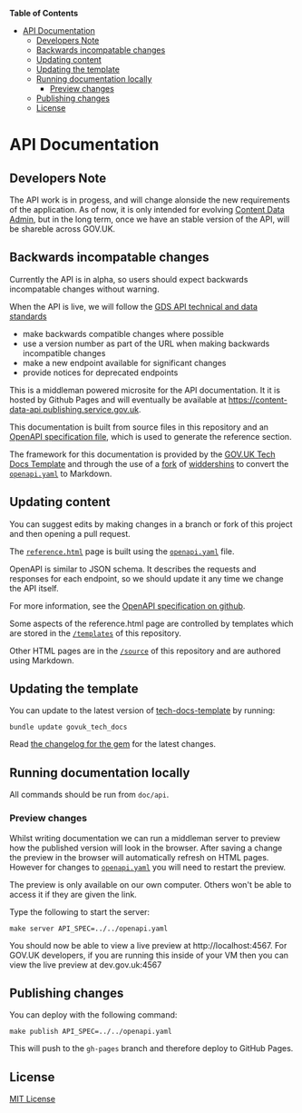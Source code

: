 <!-- markdown-toc start - Don't edit this section. Run M-x markdown-toc-refresh-toc -->
**Table of Contents**

- [API Documentation](#api-documentation)
    - [Developers Note](#developers-note)
    - [Backwards incompatable changes](#backwards-incompatable-changes)
    - [Updating content](#updating-content)
    - [Updating the template](#updating-the-template)
    - [Running documentation locally](#running-documentation-locally)
        - [Preview changes](#preview-changes)
    - [Publishing changes](#publishing-changes)
    - [License](#license)

<!-- markdown-toc end -->

# API Documentation

## Developers Note

The API work is in progess, and will change alonside the new requirements of the
application. As of now, it is only intended for evolving [Content Data
Admin](https://github.com/alphagov/content-data-admin), but in the long term,
once we have an stable version of the API, will be shareble across GOV.UK.

## Backwards incompatable changes

Currently the API is in alpha, so users should expect backwards incompatable changes without warning.

When the API is live, we will follow the [GDS API technical and data standards](https://www.gov.uk/guidance/gds-api-technical-and-data-standards#iterate-your-api)
- make backwards compatible changes where possible
- use a version number as part of the URL when making backwards incompatible changes
- make a new endpoint available for significant changes
- provide notices for deprecated endpoints

This is a middleman powered microsite for the API documentation. It
it is hosted by Github Pages and will eventually be available at https://content-data-api.publishing.service.gov.uk.

This documentation is built from source files in this repository and an
[OpenAPI specification file](https://github.com/OAI/OpenAPI-Specification), which is used to generate the reference section.

The framework for this documentation
is provided by the [GOV.UK Tech Docs Template][tech-docs-template] and through
the use of a [fork][forked-widdershins] of [widdershins][widdershins] to
convert the [`openapi.yaml`][openapi] to Markdown.

## Updating content
You can suggest edits by making changes in a branch or fork of this project and then opening a pull request.

The [`reference.html`][reference-page] page is built using the [`openapi.yaml`][openapi] file.

OpenAPI is similar to JSON schema. It describes the requests and responses for each endpoint, so we should update it any time we change the API itself.

For more information, see the [OpenAPI specification on github](https://github.com/OAI/OpenAPI-Specification/blob/master/versions/3.0.0.md).

Some aspects of the reference.html
page are controlled by templates which are stored in the
[`/templates`][templates-dir] of this repository.

Other HTML pages are in the [`/source`][source-dir] of this repository and are
authored using Markdown.

## Updating the template

You can update to the latest version of [tech-docs-template][] by running:

```
bundle update govuk_tech_docs
```

Read [the changelog for the gem][gem-changelog] for the latest changes.

[gem-changelog]: https://github.com/alphagov/tech-docs-gem/blob/master/CHANGELOG.md

## Running documentation locally

All commands should be run from `doc/api`.

### Preview changes

Whilst writing documentation we can run a middleman server to preview how the
published version will look in the browser. After saving a change the preview in
the browser will automatically refresh on HTML pages. However for changes to
[`openapi.yaml`][openapi] you will need to restart the preview.

The preview is only available on our own computer. Others won't be able to
access it if they are given the link.

Type the following to start the server:

```
make server API_SPEC=../../openapi.yaml
```

You should now be able to view a live preview at http://localhost:4567. For
GOV.UK developers, if you are running this inside of your VM then you can view
the live preview at dev.gov.uk:4567

## Publishing changes

You can deploy with the following command:

```
make publish API_SPEC=../../openapi.yaml
```

This will push to the `gh-pages` branch and therefore deploy to GitHub Pages.

## License

[MIT License](LICENSE)

[forked-widdershins]: https://github.com/alphagov/widdershins
[widdershins]: https://github.com/Mermade/widdershins
[openapi]: https://github.com/alphagov/content-data-api/blob/master/openapi.yaml
[content-store]: https://github.com/alphagov/content-store
[templates-dir]: https://github.com/alphagov/govuk-content-api-docs/tree/master/templates
[source-dir]: https://github.com/alphagov/govuk-content-api-docs/tree/master/source
[reference-page]: https://content-api.publishing.service.gov.uk/reference.html
[tech-docs-template]: https://github.com/alphagov/tech-docs-template
[rvm]: https://www.ruby-lang.org/en/documentation/installation/#managers
[bundler]: http://bundler.io/
